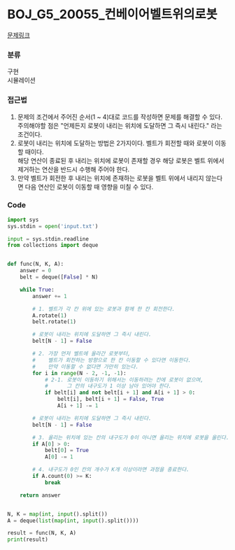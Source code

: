 # BOJ_G5_20055_컨베이어벨트위의로봇

[문제링크](https://www.acmicpc.net/problem/20055)

### 분류
구현<br>
시뮬레이션


### 접근법
1. 문제의 조건에서 주어진 순서(1 ~ 4)대로 코드를 작성하면 문제를 해결할 수 있다.<br>
주의해야할 점은 "언제든지 로봇이 내리는 위치에 도달하면 그 즉시 내린다." 라는 조건이다.
2. 로봇이 내리는 위치에 도달하는 방법은 2가지이다.
벨트가 회전할 때와 로봇이 이동할 때이다.<br>
해당 연산이 종료된 후 내리는 위치에 로봇이 존재할 경우 해당 로봇은 벨트 위에서 제거하는 연산을 반드시 수행해 주어야 한다.
3. 만약 벨트가 회전한 후 내리는 위치에 존재하는 로봇을 벨트 위에서 내리지 않는다면 다음 연산인 로봇이 이동할 때 영향을 미칠 수 있다.



### Code
```python
import sys
sys.stdin = open('input.txt')

input = sys.stdin.readline
from collections import deque


def func(N, K, A):
    answer = 0
    belt = deque([False] * N)

    while True:
        answer += 1

        # 1. 벨트가 각 칸 위에 있는 로봇과 함께 한 칸 회전한다.
        A.rotate(1)
        belt.rotate(1)

        # 로봇이 내리는 위치에 도달하면 그 즉시 내린다.
        belt[N - 1] = False

        # 2. 가장 먼저 벨트에 올라간 로봇부터, 
        #    벨트가 회전하는 방향으로 한 칸 이동할 수 있다면 이동한다. 
        #    만약 이동할 수 없다면 가만히 있는다.
        for i in range(N - 2, -1, -1):
            # 2-1. 로봇이 이동하기 위해서는 이동하려는 칸에 로봇이 없으며, 
            #      그 칸의 내구도가 1 이상 남아 있어야 한다.
            if belt[i] and not belt[i + 1] and A[i + 1] > 0:
                belt[i], belt[i + 1] = False, True
                A[i + 1] -= 1

        # 로봇이 내리는 위치에 도달하면 그 즉시 내린다.
        belt[N - 1] = False

        # 3. 올리는 위치에 있는 칸의 내구도가 0이 아니면 올리는 위치에 로봇을 올린다.
        if A[0] > 0:
            belt[0] = True
            A[0] -= 1

        # 4. 내구도가 0인 칸의 개수가 K개 이상이라면 과정을 종료한다.
        if A.count(0) >= K:
            break

    return answer


N, K = map(int, input().split())
A = deque(list(map(int, input().split())))

result = func(N, K, A)
print(result)
```